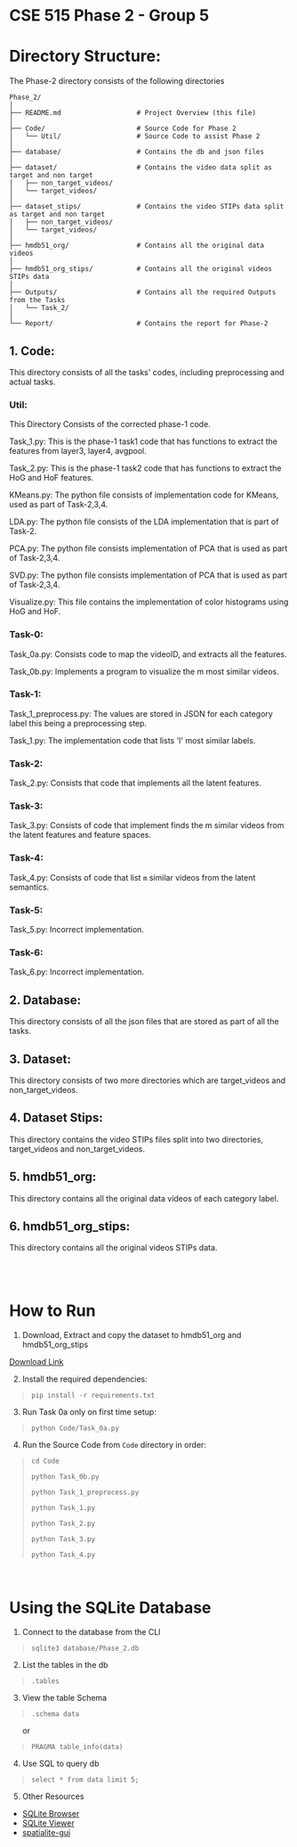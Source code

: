 # CSE 515 Phase 2 - Group 5

# Directory Structure:
The Phase-2 directory consists of the following directories

```plaintext
Phase_2/
│
├── README.md                   # Project Overview (this file)
│
├── Code/                       # Source Code for Phase 2
│   └── Util/                   # Source Code to assist Phase 2
│
├── database/                   # Contains the db and json files
│
├── dataset/                    # Contains the video data split as target and non target
│   ├── non_target_videos/
│   └── target_videos/
│
├── dataset_stips/              # Contains the video STIPs data split as target and non target
│   ├── non_target_videos/
│   └── target_videos/
│
├── hmdb51_org/                 # Contains all the original data videos
│
├── hmdb51_org_stips/           # Contains all the original videos STIPs data
│
├── Outputs/                    # Contains all the required Outputs from the Tasks
│   └── Task_2/
│
└── Report/                     # Contains the report for Phase-2
```

## 1. Code:
This directory consists of all the tasks' codes, including preprocessing and actual tasks.

### Util:

This Directory Consists of the corrected phase-1 code. 

Task_1.py: This is the phase-1 task1 code that has functions to extract the features from layer3, layer4, avgpool.

Task_2.py: This is the phase-1 task2 code that has functions to extract the HoG and HoF features.

KMeans.py: The python file consists of implementation code for KMeans, used as part of Task-2,3,4.

LDA.py: The python file consists of the LDA implementation that is part of Task-2.

PCA.py: The python file consists implementation of PCA that is used as part of Task-2,3,4.

SVD.py: The python file consists implementation of PCA that is used as part of Task-2,3,4.

Visualize.py: This file contains the implementation of color histograms using HoG and HoF.

### Task-0:

Task_0a.py: Consists code to map the videoID, and extracts all the features.

Task_0b.py: Implements a program to visualize the m most similar videos.

### Task-1:

Task_1_preprocess.py: The values are stored in JSON for each category label this being a preprocessing step.

Task_1.py: The implementation code that lists 'l' most similar labels.

### Task-2:

Task_2.py: Consists that code that implements all the latent features.

### Task-3: 

Task_3.py: Consists of code that implement finds the m similar videos from the latent features and feature spaces.

### Task-4:

Task_4.py: Consists of code that list `m` similar videos from the latent semantics.

### Task-5:

Task_5.py: Incorrect implementation.

### Task-6:

Task_6.py: Incorrect implementation.

## 2. Database:
This directory consists of all the json files that are stored as part of all the tasks.

## 3. Dataset:
This directory consists of two more directories which are target_videos and non_target_videos.

## 4. Dataset Stips:
This directory contains the video STIPs files split into two directories, target_videos and non_target_videos.

## 5. hmdb51_org:

This directory contains all the original data videos of each category label.

## 6. hmdb51_org_stips:
This directory contains all the original videos STIPs data.

<br>
<br>

# How to Run

1. Download, Extract and copy the dataset to hmdb51_org and hmdb51_org_stips

[Download Link](https://serre-lab.clps.brown.edu/resource/hmdb-a-large-human-motion-database/#Downloads)

2. Install the required dependencies:
> `pip install -r requirements.txt`

3. Run Task 0a only on first time setup:
> `python Code/Task_0a.py`

4. Run the Source Code from `Code` directory in order:
> `cd Code`
>
> `python Task_0b.py`
>
> `python Task_1_preprocess.py`
> 
> `python Task_1.py`
>
> `python Task_2.py`
>
> `python Task_3.py`
>
> `python Task_4.py`

<br>

# Using the SQLite Database

1. Connect to the database from the CLI
> `sqlite3 database/Phase_2.db`

2. List the tables in the db
> `.tables`

3. View the table Schema
> `.schema data`

&nbsp;&nbsp;&nbsp;&nbsp;&nbsp;&nbsp;or

>`PRAGMA table_info(data)`

4. Use SQL to query db
> `select * from data limit 5;`

5. Other Resources

- [SQLite Browser](http://sqlitebrowser.org/)
- [SQLite Viewer](https://inloop.github.io/sqlite-viewer/)
- [spatialite-gui](https://www.gaia-gis.it/fossil/spatialite_gui/index)

